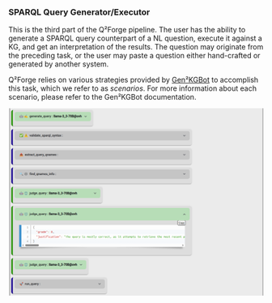 ### SPARQL Query Generator/Executor

This is the third part of the Q²Forge pipeline. The user has the ability to generate a SPARQL query counterpart of a NL question, execute it against a KG, and get an interpretation of the results.
The question may originate from the preceding task, or the user may paste a question either hand-crafted or generated by another system.

Q²Forge relies on various strategies provided by [Gen²KGBot](https://github.com/Wimmics/gen2kgbot) to accomplish this task, which we refer to as *scenarios*. For more information about each scenario, please refer to the Gen²KGBot documentation.

![Q²Forge - SPARQL query generation and execution](/public/images/4-sparql_generation.png)